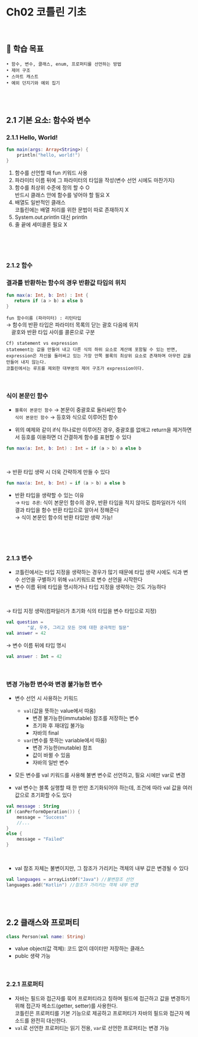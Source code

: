 # Ch02 코틀린 기초
<br>

## 📌 학습 목표
```
• 함수, 변수, 클래스, enum, 프로퍼티를 선언하는 방법
• 제어 구조
• 스마트 캐스트
• 예외 던지기와 예외 집기
```
<br>
<br>

## 2.1  기본 요소: 함수와 변수
### 2.1.1 Hello, World!
```kotlin
fun main(args: Array<String>) {
    println("hello, world!")
}
```
1) 함수를 선언할 때 fun 키워드 사용
2) 파라미터 이름 뒤에 그 파라미터의 타입을 작성(변수 선언 시에도 마찬가지)
3) 함수를 최상위 수준에 정의 할 수 O <br>
   반드시 클래스 안에 함수를 넣어야 할 필요 X
4) 배열도 일반적인 클래스 <br>
   코틀린에는 배열 처리를 위한 문법이 따로 존재하지 X
5) System.out.println 대신 println
6) 줄 끝에 세미콜론 필요 X
<br>
<br>
<br>

### 2.1.2 함수
### 결과를 반환하는 함수의 경우 반환값 타입의 위치
```kotlin
fun max(a: Int, b: Int) : Int {
   return if (a > b) a else b
}
```
`fun 함수이름 (파라미터) : 리턴타입` <br>
→ 함수의 반환 타입은 파라미터 목록의 닫는 괄호 다음에 위치 <br>
  　괄호와 반환 타입 사이를 콜론으로 구분
 
 ```
 Cf) statement vs expression
statement는 값을 만들어 내고 다른 식의 하위 요소로 계산에 포함될 수 있는 반면, 
expression은 자신을 둘러싸고 있는 가장 안쪽 블록의 최상위 요소로 존재하며 아무런 값을 만들어 내지 않는다. 
코틀린에서는 루프를 제외한 대부분의 제어 구조가 expression이다.
 ```
 <br>
 
 ### 식이 본문인 함수
 - `블록이 본문인 함수` → 본문이 중괄호로 둘러싸인 함수 <br>
  `식이 본문인 함수` → 등호와 식으로 이루어진 함수 <br>
  
 - 위의 예제와 같이 if식 하나로만 이루어진 경우, 중괄호를 없애고 return을 제거하면서 등호를 이용하면 더 간결하게 함수를 표현할 수 있다
```kotlin
fun max(a: Int, b: Int) : Int = if (a > b) a else b
```
<br>

→ 반환 타입 생략 시 더욱 간략하게 만들 수 있다
```kotlin
fun max(a: Int, b: Int) = if (a > b) a else b
```

- 반환 타입을 생략할 수 있는 이유 <br>
    → `타입 추론`: 식이 본문인 함수의 경우, 반환 타입을 적지 않아도 컴파일러가 식의 결과 타입을 함수 반환 타입으로 알아서 정해준다 <br>
    → 식이 본문인 함수의 반환 타입만 생략 가능!

<br>
<br>
<br>

### 2.1.3 변수
- 코틀린에서는 타입 지정을 생략하는 경우가 많기 때문에 타입 생략 시에도 식과 변수 선언을 구별하기 위해 `val`키워드로 변수 선언을 시작한다
- 변수 이름 뒤에 타입을 명시하거나 타입 지정을 생략하는 것도 가능하다
<br>

→ 타입 지정 생략(컴파일러가 초기화 식의 타입을 변수 타입으로 지정)
```kotlin
val question = 
        "삶, 우주, 그리고 모든 것에 대한 궁극적인 질문"
val answer = 42
```
→ 변수 이름 뒤에 타입 명시
```kotlin
val answer : Int = 42
```
<br>

### 변경 가능한 변수와 변경 불가능한 변수
- 변수 선언 시 사용하는 키워드
    - `val`(값을 뜻하는 value에서 따옴)
        - 변경 불가능한(immutable) 참조를 저장하는 변수
        - 초기화 후 재대입 불가능
        - 자바의 final
    - `var`(변수를 뜻하는 variable에서 따옴)
        - 변경 가능한(mutable) 참조
        - 값이 바뀔 수 있음
        - 자바의 일반 변수

- 모든 변수를 val 키워드를 사용해 불변 변수로 선언하고, 필요 시에만 var로 변경
- val 변수는 블록 실행할 때 한 번만 초기화되어야 하는데, 조건에 따라 val 값을 여러 값으로 초기화할 수도 있다
```kotlin
val message : String
if (canPerformOperation()) {
    message = "Success"
    //...
}
else {
    message = "Failed"
}
```
<br>

- val 참조 자체는 불변이지만, 그 참조가 가리키는 객체의 내부 값은 변경될 수 있다
```kotlin
val languages = arrayListOf("Java") //불변참조 선언
languages.add("Kotlin") //참조가 가리키는 객체 내부 변경
```
<br>
<br>

## 2.2 클래스와 프로퍼티
```kotlin
class Person(val name: String)
```
- value object(값 객체): 코드 없이 데이터만 저장하는 클래스
- publc 생략 가능
<br>

### 2.2.1 프로퍼티
- 자바는 필드와 접근자를 묶어 프로퍼티라고 칭하며 필드에 접근하고 값을 변경하기 위해 접근자 메소드(getter, setter)를 사용한다. <br>
  코틀린은 프로퍼티를 기본 기능으로 제공하고 프로퍼티가 자바의 필드와 접근자 메소드를 완전히 대신한다.
- `val`로 선언한 프로퍼티는 읽기 전용, `var`로 선언한 프로퍼티는 변경 가능 
